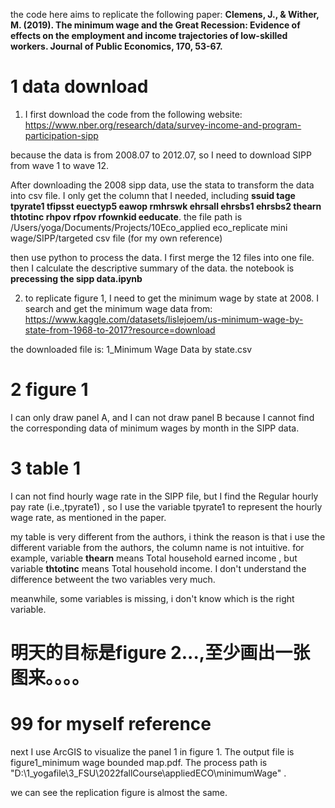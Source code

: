 the code here aims to replicate the following paper: **Clemens, J., & Wither, M. (2019). The minimum wage and the Great Recession: Evidence of effects on the employment and income trajectories of low-skilled workers. Journal of Public Economics, 170, 53-67.**

1 data download
==

1. I first download the code from the following website: https://www.nber.org/research/data/survey-income-and-program-participation-sipp

because the data is from 2008.07 to 2012.07, so I need to download SIPP from wave 1 to wave 12.

  After downloading the 2008 sipp data, use the stata to transform the data into csv file. I only get the column that I needed, including
  **ssuid tage  tpyrate1  tfipsst  euectyp5 eawop rmhrswk ehrsall ehrsbs1  ehrsbs2 thearn thtotinc rhpov rfpov rfownkid eeducate**.
  the file path is /Users/yoga/Documents/Projects/10Eco_applied eco_replicate mini wage/SIPP/targeted csv file (for my own reference)
  
  then use python to process the data. I first merge the 12 files into one file. then I calculate the descriptive summary of the data. the notebook is 
  **precessing the sipp data.ipynb**

2. to replicate figure 1, I need to get the minimum wage by state at 2008. I search and get the minimum wage data from: https://www.kaggle.com/datasets/lislejoem/us-minimum-wage-by-state-from-1968-to-2017?resource=download

  the downloaded file is: 1_Minimum Wage Data by state.csv

 2 figure 1
 ==

I can only draw panel A, and I can not draw panel B because I cannot find the corresponding data of minimum wages by month in the SIPP data.
 
 
 3 table 1
 ==
 
 I can not find hourly wage rate in the SIPP file, but I find the Regular hourly pay rate (i.e.,tpyrate1) , so I use the variable tpyrate1 
 to represent the hourly wage rate, as mentioned in the paper.
 
 
 my table is very different from the authors, i think the reason is that i use the different variable from the authors, the column name is not intuitive. for example, variable **thearn**  means Total household earned income , but variable **thtotinc** means  Total household income. I don't understand the difference betweent the two variables very much.
 
meanwhile, some variables is missing, i don't know which is the right variable. 
 
 
 明天的目标是figure 2...,至少画出一张图来。。。。
== 
 
 
 99 for myself reference
 ==
 
 next I use ArcGIS to visualize the panel 1 in figure 1. The output file is figure1_minimum wage bounded map.pdf. The process path is "D:\1_yogafile\3_FSU\2022fallCourse\appliedECO\minimumWage" .

  we can see the replication figure is almost the same.

